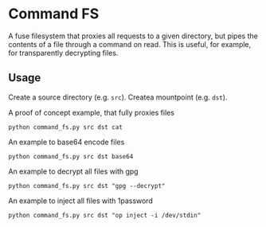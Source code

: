 # Command FS

A fuse filesystem that proxies all requests to a given directory, but pipes the contents of a file through a command on read.
This is useful, for example, for transparently decrypting files.

## Usage

Create a source directory (e.g. `src`).
Createa mountpoint (e.g. `dst`).

A proof of concept example, that fully proxies files
```
python command_fs.py src dst cat
```

An example to base64 encode files
```
python command_fs.py src dst base64
```

An example to decrypt all files with gpg
```
python command_fs.py src dst "gpg --decrypt"
```

An example to inject all files with 1password
```
python command_fs.py src dst "op inject -i /dev/stdin"
```
